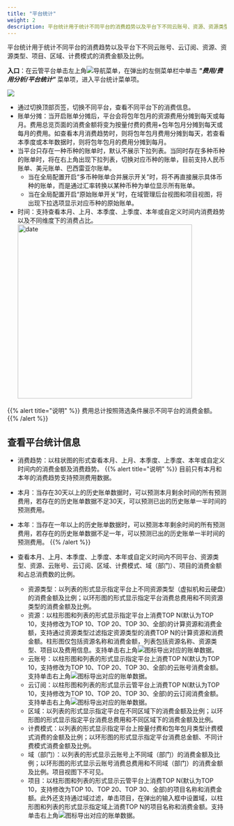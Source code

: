 ```yaml
---
title: "平台统计"
weight: 2
description: 平台统计用于统计不同平台的消费趋势以及平台下不同云账号、资源、资源类型、项目、区域、计费模式的消费金额及比例。
---
```


平台统计用于统计不同平台的消费趋势以及平台下不同云账号、云订阅、资源、资源类型、项目、区域、计费模式的消费金额及比例。

**入口**：在云管平台单击左上角![](../../../images/intro/nav.png)导航菜单，在弹出的左侧菜单栏中单击 **_"费用/费用分析/平台统计"_** 菜单项，进入平台统计菜单项。

  ![](../../../images/bill/platform1.png)

- 通过切换顶部页签，切换不同平台，查看不同平台下的消费信息。
- 账单分摊：当开启账单分摊后，平台会将包年包月的资源费用分摊到每天或每月。费用总览页面的消费金额将变为按量付费的费用+包年包月分摊到每天或每月的费用。如查看本月消费趋势时，则将包年包月费用分摊到每天，若查看本季度或本年数据时，则将包年包月的费用分摊到每月。
- 当平台只存在一种币种的账单时，默认不展示下拉列表。当同时存在多种币种的账单时，将在右上角出现下拉列表，切换对应币种的账单，目前支持人民币账单、美元账单、巴西雷亚尔账单。
    - 当在全局配置开启“多币种账单合并展示开关”时，将不再直接展示具体币种的账单，而是通过汇率转换以某种币种为单位显示所有账单。
    - 当在全局配置开启“原始账单开关”时，在域管理后台视图和项目视图，将出现下拉选项显示对应币种的原始账单。
- 时间：支持查看本月、上月、本季度、上季度、本年或自定义时间内消费趋势以及不同维度下的消费占比。
    <img src="../../../images/bill/month1.png" width="400" alt="date">

{{% alert title="说明" %}}
费用总计按照筛选条件展示不同平台的消费金额。
{{% /alert %}}

## 查看平台统计信息

- 消费趋势：以柱状图的形式查看本月、上月、本季度、上季度、本年或自定义时间内的消费金额及消费趋势。
{{% alert title="说明" %}}
目前只有本月和本年的消费趋势支持预测费用数据。

- 本月：当存在30天以上的历史账单数据时，可以预测本月剩余时间的所有预测费用，若存在的历史账单数据不足30天，可以预测已出的历史账单一半时间的预测费用。
- 本年：当存在一年以上的历史账单数据时，可以预测本年剩余时间的所有预测费用，若存在的历史账单数据不足一年，可以预测已出的历史账单一半时间的预测费用。
{{% /alert %}}

- 查看本月、上月、本季度、上季度、本年或自定义时间内不同平台、资源类型、资源、云账号、云订阅、区域、计费模式、域（部门）、项目的消费金额和占总消费数的比例。
    - 资源类型：以列表的形式显示指定平台上不同资源类型（虚拟机和云硬盘）的消费金额及比例；以环形图的形式显示指定平台消费总费用和不同资源类型的消费金额及比例。
    - 资源：以柱形图和列表的形式显示指定平台上消费TOP N(默认为TOP 10，支持修改为TOP 10、TOP 20、TOP 30、全部)的计算资源和消费金额，支持通过资源类型过滤指定资源类型的消费TOP N的计算资源和消费金额。柱形图仅包括资源名称和消费金额，列表包括资源名称、资源类型、项目以及费用信息。支持单击右上角![](../../../images/system/download.png)图标导出对应的账单数据。
    - 云账号：以柱形图和列表的形式显示指定平台上消费TOP N(默认为TOP 10，支持修改为TOP 10、TOP 20、TOP 30、全部)的云账号消费金额。支持单击右上角![](../../../images/system/download.png)图标导出对应的账单数据。
    - 云订阅：以柱形图和列表的形式显示云管平台上消费TOP N(默认为TOP 10，支持修改为TOP 10、TOP 20、TOP 30、全部)的云订阅消费金额。支持单击右上角![](../../../images/system/download.png)图标导出对应的账单数据。
    - 区域：以列表的形式显示指定平台在不同区域下的消费金额及比例；以环形图的形式显示指定平台消费总费用和不同区域下的消费金额及比例。
    - 计费模式：以列表的形式显示指定平台上按量付费和包年包月类型计费模式消费的金额及比例；以环形图的形式显示指定平台消费总金额、不同计费模式消费金额及比例。
    - 域（部门）：以列表的形式显示云账号上不同域（部门）的消费金额及比例；以环形图的形式显示云账号消费总费用和不同域（部门）的消费金额及比例。项目视图下不可见。
    - 项目：以柱形图和列表的形式显示云管平台上消费TOP N(默认为TOP 10，支持修改为TOP 10、TOP 20、TOP 30、全部)的项目名称和消费金额。此外还支持通过域过滤，单击项目，在弹出的输入框中设置域，以柱形图和列表的形式显示指定域上消费TOP N的项目名称和消费金额。支持单击右上角![](../../../images/system/download.png)图标导出对应的账单数据。

